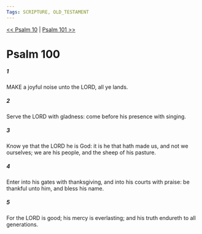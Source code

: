 ```yaml
---
Tags: SCRIPTURE, OLD_TESTAMENT
---
```


[<< Psalm 10](OLD_TESTAMENT/19_Psalms/Psalm_10.md) | [Psalm 101 >>](OLD_TESTAMENT/19_Psalms/Psalm_101.md)

# Psalm 100

##### 1
 MAKE a joyful noise unto the LORD, all ye lands.
##### 2
 Serve the LORD with gladness: come before his presence with singing.
##### 3
 Know ye that the LORD he is God: it is he that hath made us, and not we ourselves; we are his people, and the sheep of his pasture.
##### 4
 Enter into his gates with thanksgiving, and into his courts with praise: be thankful unto him, and bless his name.
##### 5
 For the LORD is good; his mercy is everlasting; and his truth endureth to all generations.
